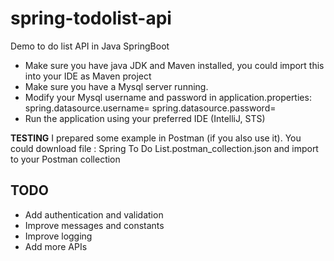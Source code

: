 # spring-todolist-api
Demo to do list API in Java SpringBoot


- Make sure you have java JDK and Maven installed, you could import this into your IDE as Maven project
- Make sure you have a Mysql server running.
- Modify your Mysql username and password in application.properties: 
spring.datasource.username= 
spring.datasource.password=
- Run the application using your preferred IDE (IntelliJ, STS)

**TESTING**
I prepared some example in Postman (if you also use it). You could download file : Spring To Do List.postman_collection.json and import to your Postman collection


## **TODO**
- Add authentication and validation
- Improve messages and constants
- Improve logging
- Add more APIs
